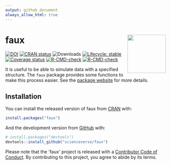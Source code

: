 ```yaml
---
output: github_document
always_allow_html: true
---
```


# faux <a href="https://scienceverse.github.io/faux/"><img src="man/figures/logo.png" align="right" height="120" /></a>

<!-- rmarkdown v1 -->
<!-- README.md is generated from README.Rmd. Please edit that file -->

<!-- badges: start -->
[![DOI](https://zenodo.org/badge/163506566.svg)](https://zenodo.org/badge/latestdoi/163506566)
[![CRAN status](https://www.r-pkg.org/badges/version-last-release/faux)](https://CRAN.R-project.org/package=faux)
![Downloads](https://cranlogs.r-pkg.org/badges/grand-total/faux)
[![Lifecycle: stable](https://img.shields.io/badge/lifecycle-stable-brightgreen.svg)](https://lifecycle.r-lib.org/articles/stages.html#stable)
[![Coverage status](https://codecov.io/gh/scienceverse/faux/branch/master/graph/badge.svg)](https://app.codecov.io/github/scienceverse/faux?branch=master)
[![R-CMD-check](https://github.com/scienceverse/faux/workflows/R-CMD-check/badge.svg)](https://github.com/scienceverse/faux/actions)
[![R-CMD-check](https://github.com/scienceverse/faux/actions/workflows/R-CMD-check.yaml/badge.svg)](https://github.com/scienceverse/faux/actions/workflows/R-CMD-check.yaml)
<!-- badges: end -->





It is useful to be able to simulate data with a specified structure. The `faux` package provides some functions to make this process easier. See the [package website](https://scienceverse.github.io/faux/) for more details.

## Installation

You can install the released version of faux from [CRAN](https://CRAN.R-project.org) with:

``` r
install.packages("faux")
```

And the development version from [GitHub](https://github.com/scienceverse/faux) with:

``` r
# install.packages("devtools")
devtools::install_github("scienceverse/faux")
```

Please note that the 'faux' project is released with a [Contributor Code of Conduct](https://github.com/scienceverse/faux/blob/master/CODE_OF_CONDUCT.md). By contributing to this project, you agree to abide by its terms.

